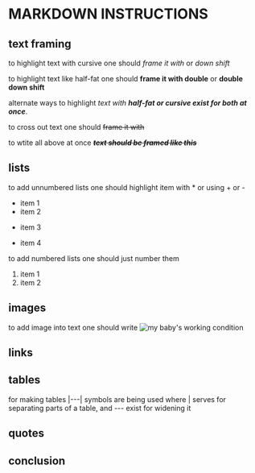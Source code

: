 # MARKDOWN INSTRUCTIONS

## text framing

to highlight text with cursive one should *frame it with* or _down shift_

to highlight text like half-fat one should **frame it with double** or __double down shift__

alternate ways to highlight _text with **half-fat or cursive exist for both at once**_.

to cross out text one should ~~frame it with~~

to wtite all above at once _**~~text should be framed like this~~**_

## lists


to add unnumbered lists one should highlight item with * or using + or -
* item 1
* item 2
+ item 3
- item 4

to add numbered lists one should just number them

1. item 1
2. item 2

## images

to add image into text one should write ![my baby's working condition](babyatwork.jpg)



## links

## tables

for making tables |---| symbols are being used where | serves for separating parts of a table, and --- exist for widening it 

## quotes



## conclusion

